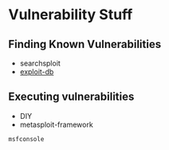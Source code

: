 # Vulnerability Stuff
## Finding Known Vulnerabilities
- searchsploit
- [exploit-db](https://www.exploit-db.com)
## Executing vulnerabilities
- DIY
- metasploit-framework
```
msfconsole
```
